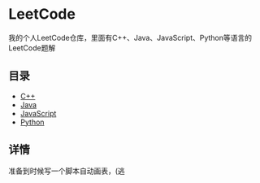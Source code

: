 # LeetCode
我的个人LeetCode仓库，里面有C++、Java、JavaScript、Python等语言的LeetCode题解

## 目录
* [C++](./C++)
* [Java](./Java)
* [JavaScript](./JavaScript)
* [Python](./Python)

## 详情
准备到时候写一个脚本自动画表，(逃
